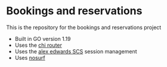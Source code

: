 # Bookings and reservations

This is the repository for the bookings and reservations project

- Built in GO version 1.19
- Uses the [chi router](http://github.com/go-chi/chi/v5)
- Uses the [alex edwards SCS](http://github.com/alexedwards/scs/v2) session management
- Uses [nosurf](http://github.com/justinas/nosurf)
